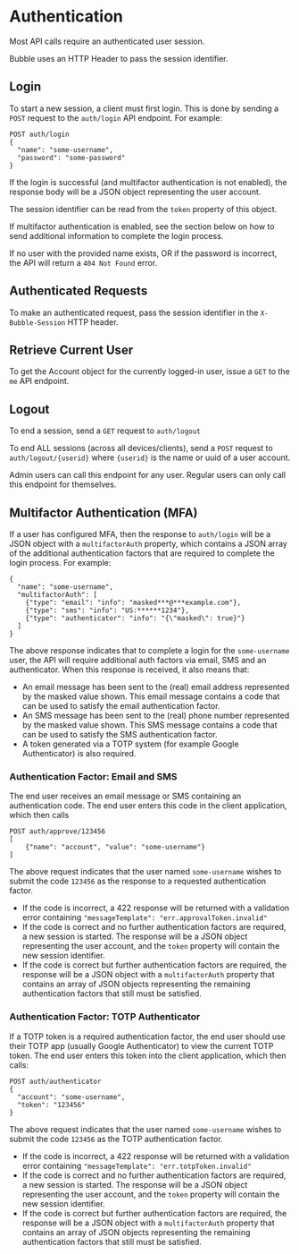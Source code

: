 # Authentication

Most API calls require an authenticated user session.

Bubble uses an HTTP Header to pass the session identifier.

## Login
To start a new session, a client must first login. This is done by sending a `POST` request to the `auth/login` API endpoint. For example:

    POST auth/login
    {
      "name": "some-username",
      "password": "some-password"
    }

If the login is successful (and multifactor authentication is not enabled), the response body will be a JSON object representing the user account.

The session identifier can be read from the `token` property of this object.

If multifactor authentication is enabled, see the section below on how to send additional information to complete the login process.

If no user with the provided name exists, OR if the password is incorrect, the API will return a `404 Not Found` error.

## Authenticated Requests
To make an authenticated request, pass the session identifier in the `X-Bubble-Session` HTTP header.

## Retrieve Current User
To get the Account object for the currently logged-in user, issue a `GET` to the `me` API endpoint. 

## Logout
To end a session, send a `GET` request to `auth/logout`

To end ALL sessions (across all devices/clients), send a `POST` request to `auth/logout/{userid}` where `{userid}` is
the name or uuid of a user account.

Admin users can call this endpoint for any user. Regular users can only call this endpoint for themselves.

## Multifactor Authentication (MFA)
If a user has configured MFA, then the response to `auth/login` will be a JSON object with a `multifactorAuth` property,
which contains a JSON array of the additional authentication factors that are required to complete the login process.
For example:

    {
      "name": "some-username",
      "multifactorAuth": [
        {"type": "email": "info": "masked***@***example.com"},
        {"type": "sms": "info": "US:******1234"},
        {"type": "authenticator": "info": "{\"masked\": true}"}
      ]
    }

The above response indicates that to complete a login for the `some-username` user, the API will require additional
auth factors via email, SMS and an authenticator. When this response is received, it also means that:
  * An email message has been sent to the (real) email address represented by the masked value shown. This email message contains a code that can be used to satisfy the email authentication factor. 
  * An SMS message has been sent to the (real) phone number represented by the masked value shown. This SMS message contains a code that can be used to satisfy the SMS authentication factor.
  * A token generated via a TOTP system (for example Google Authenticator) is also required.

### Authentication Factor: Email and SMS 
The end user receives an email message or SMS containing an authentication code. The end user enters this code in the client application, which then calls

    POST auth/approve/123456
    [
        {"name": "account", "value": "some-username"}
    ]

The above request indicates that the user named `some-username` wishes to submit the code `123456` as the response to a requested authentication factor.

  * If the code is incorrect, a 422 response will be returned with a validation error containing `"messageTemplate": "err.approvalToken.invalid"`
  * If the code is correct and no further authentication factors are required, a new session is started. The response will be a JSON object representing the user account, and the `token` property will contain the new session identifier.
  * If the code is correct but further authentication factors are required, the response will be a JSON object with a `multifactorAuth` property that contains an array of JSON objects representing the remaining authentication factors that still must be satisfied.

### Authentication Factor: TOTP Authenticator
If a TOTP token is a required authentication factor, the end user should use their TOTP app (usually Google Authenticator)
to view the current TOTP token. The end user enters this token into the client application, which then calls:

    POST auth/authenticator
    {
      "account": "some-username",
      "token": "123456"
    }

The above request indicates that the user named `some-username` wishes to submit the code `123456` as the TOTP authentication factor.

  * If the code is incorrect, a 422 response will be returned with a validation error containing `"messageTemplate": "err.totpToken.invalid"`
  * If the code is correct and no further authentication factors are required, a new session is started. The response will be a JSON object representing the user account, and the `token` property will contain the new session identifier.
  * If the code is correct but further authentication factors are required, the response will be a JSON object with a `multifactorAuth` property that contains an array of JSON objects representing the remaining authentication factors that still must be satisfied.
